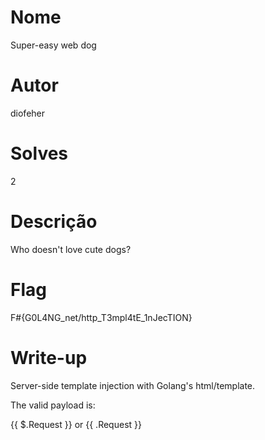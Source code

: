 # Nome

Super-easy web dog

# Autor

diofeher

# Solves

2

# Descrição

Who doesn't love cute dogs?

# Flag

F#{G0L4NG_net/http_T3mpl4tE_1nJecTION}

# Write-up

Server-side template injection with Golang's html/template.

The valid payload is:

{{ $.Request }} or {{ .Request }}

